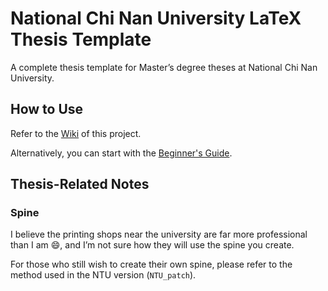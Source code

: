 # National Chi Nan University LaTeX Thesis Template

A complete thesis template for Master’s degree theses at National Chi Nan University.

## How to Use  
Refer to the [Wiki](https://github.com/sppmg/TW_Thesis_Template/wiki) of this project.  

Alternatively, you can start with the [Beginner's Guide](https://github.com/sppmg/TW_Thesis_Template/wiki/%E7%84%A1%E8%85%A6%E6%89%8B%E5%86%8A).

## Thesis-Related Notes  

### Spine  
I believe the printing shops near the university are far more professional than I am :smile:, and I’m not sure how they will use the spine you create.  

For those who still wish to create their own spine, please refer to the method used in the NTU version (`NTU_patch`).  
